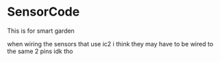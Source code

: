 # SensorCode

This is for smart garden

when wiring the sensors that use ic2 i think they may have to be wired to the same 2 pins
idk tho 
